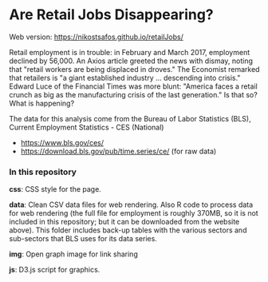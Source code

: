 # Are Retail Jobs Disappearing?

Web version: https://nikostsafos.github.io/retailJobs/

Retail employment is in trouble: in February and March 2017, employment declined by 56,000. An Axios article greeted the news with dismay, noting that "retail workers are being displaced in droves." The Economist remarked that retailers is "a giant established industry ... descending into crisis." Edward Luce of the Financial Times was more blunt: "America faces a retail crunch as big as the manufacturing crisis of the last generation." Is that so? What is happening?

The data for this analysis come from the Bureau of Labor Statistics (BLS), Current Employment Statistics - CES (National)
- https://www.bls.gov/ces/
- https://download.bls.gov/pub/time.series/ce/ (for raw data)

### In this repository

**css**: CSS style for the page. 

**data**: Clean CSV data files for web rendering. Also R code to process data for web rendering (the full file for employment is roughly 370MB, so it is not included in this repository; but it can be downloaded from the website above). This folder includes back-up tables with the various sectors and sub-sectors that BLS uses for its data series. 

**img**: Open graph image for link sharing

**js**: D3.js script for graphics. 
